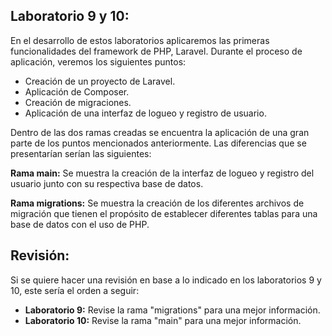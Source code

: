 ## Laboratorio 9 y 10: 
En el desarrollo de estos laboratorios aplicaremos las primeras funcionalidades del framework de PHP, Laravel.
Durante el proceso de aplicación, veremos los siguientes puntos: 
- Creación de un proyecto de Laravel.
- Aplicación de Composer.
- Creación de migraciones.
- Aplicación de una interfaz de logueo y registro de usuario.

Dentro de las dos ramas creadas se encuentra la aplicación de una gran parte de los puntos mencionados anteriormente. 
Las diferencias que se presentarían serían las siguientes:

**Rama main:** Se muestra la creación de la interfaz de logueo y registro del usuario junto con su respectiva base de datos.

**Rama migrations:** Se muestra la creación de los diferentes archivos de migración que tienen el propósito
de establecer diferentes tablas para una base de datos con el uso de PHP.

## Revisión:
Si se quiere hacer una revisión en base a lo indicado en los laboratorios 9 y 10, este sería el orden a seguir:
- **Laboratorio 9:** Revise la rama "migrations" para una mejor información.
- **Laboratorio 10:** Revise la rama "main" para una mejor información.

